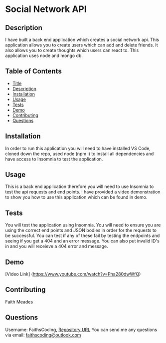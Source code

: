 # Social Network API

## Description

I have built a back end application which creates a social network api. This application allows you to create users which can add and delete friends. It also allows you to create thoughts which users can react to. This application uses node and mongo db.

## Table of Contents

- [Title](#title)
- [Description](#description)
- [Installation](#installation)
- [Usage](#usage)
- [Tests](#tests)
- [Demo](#demo)
- [Contributing](#contributing)
- [Questions](#questions)

## Installation

In order to run this application you will need to have installed VS Code, cloned down the repo, used node (npm i) to install all dependencies and have access to Insomnia to test the application.

## Usage

This is a back end application therefore you will need to use Insomnia to test the api requests and end points. I have provided a video demonstration to show you how to use this application which can be found in demo.

## Tests

You will test the application using Insomnia. You will need to ensure you are using the correct end points and JSON bodies in order for the requests to be successful. You can test if any of these fail by testing the endpoints and seeing if you get a 404 and an error message. You can also put invalid ID's in and you will receieve a 404 error and message.

## Demo

[Video Link] (https://www.youtube.com/watch?v=Pha280dwWfQ)

## Contributing

Faith Meades

## Questions

Username: FaithsCoding,
[Repository URL](https://github.com/FaithsCoding/social-network-api)
You can send me any questions via email: faithscoding@outlook.com
